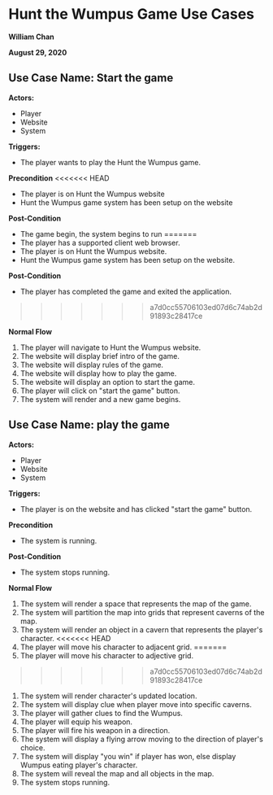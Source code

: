 # Hunt the Wumpus Game Use Cases
**William Chan**

**August 29, 2020**


## Use Case Name: Start the game
**Actors:**
* Player
* Website
* System

**Triggers:**
* The player wants to play the Hunt the Wumpus game.

**Precondition**
<<<<<<< HEAD
* The player is on Hunt the Wumpus website
* Hunt the Wumpus game system has been setup on the website

**Post-Condition**
* The game begin, the system begins to run
=======
* The player has a supported client web browser.
* The player is on Hunt the Wumpus website.
* Hunt the Wumpus game system has been setup on the website.

**Post-Condition**
* The player has completed the game and exited the application.
>>>>>>> a7d0cc55706103ed07d6c74ab2d91893c28417ce

**Normal Flow**

1. The player will navigate to Hunt the Wumpus website.
1. The website will display brief intro of the game. 
1. The website will display rules of the game.
1. The website will display how to play the game.
1. The website will display an option to start the game.  
1. The player will click on "start the game" button.  
1. The system will render and a new game begins.

## Use Case Name: play the game
**Actors:**
* Player
* Website
* System

**Triggers:**
* The player is on the website and has clicked "start the game" button.

**Precondition**
* The system is running.

**Post-Condition**
* The system stops running.

**Normal Flow**

1. The system will render a space that represents the map of the game. 
1. The system will partition the map into grids that represent caverns of the map.
1. The system will render an object in a cavern that represents the player's character.
<<<<<<< HEAD
1. The player will move his character to adjacent grid.
=======
1. The player will move his character to adjective grid.
>>>>>>> a7d0cc55706103ed07d6c74ab2d91893c28417ce
1. The system will render character's updated location.
1. The system will display clue when player move into specific caverns.
1. The player will gather clues to find the Wumpus.  
1. The player will equip his weapon.
1. The player will fire his weapon in a direction. 
1. The system will display a flying arrow moving to the direction of player's choice. 
1. The system will display "you win" if player has won, else display Wumpus eating player's character.
1. The system will reveal the map and all objects in the map. 
1. The system stops running. 
 









